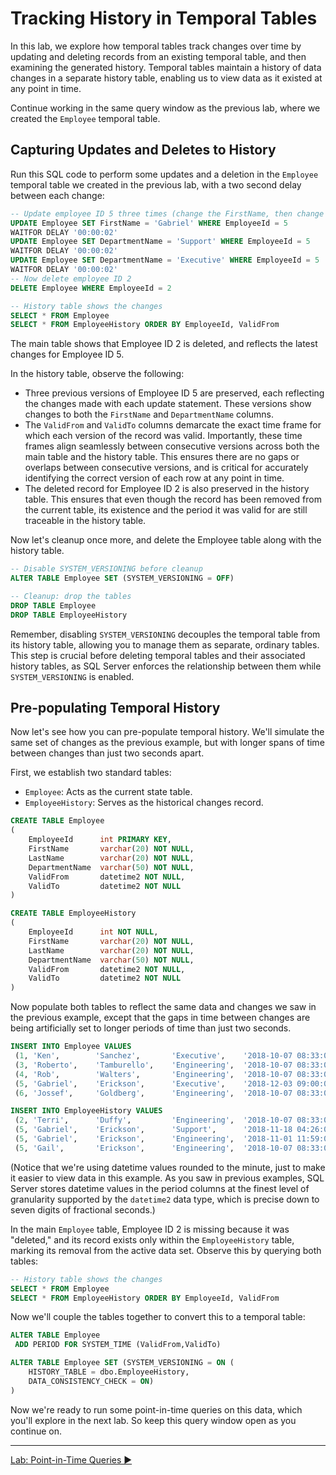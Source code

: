 ﻿# Tracking History in Temporal Tables

In this lab, we explore how temporal tables track changes over time by updating and deleting records from an existing temporal table, and then examining the generated history. Temporal tables maintain a history of data changes in a separate history table, enabling us to view data as it existed at any point in time.

Continue working in the same query window as the previous lab, where we created the `Employee` temporal table.

## Capturing Updates and Deletes to History

Run this SQL code to perform some updates and a deletion in the `Employee` temporal table we created in the previous lab, with a two second delay between each change:

```sql
-- Update employee ID 5 three times (change the FirstName, then change the DepartmentName twice, two seconds apart)
UPDATE Employee SET FirstName = 'Gabriel' WHERE EmployeeId = 5
WAITFOR DELAY '00:00:02'
UPDATE Employee SET DepartmentName = 'Support' WHERE EmployeeId = 5
WAITFOR DELAY '00:00:02'
UPDATE Employee SET DepartmentName = 'Executive' WHERE EmployeeId = 5
WAITFOR DELAY '00:00:02'
-- Now delete employee ID 2
DELETE Employee WHERE EmployeeId = 2

-- History table shows the changes
SELECT * FROM Employee
SELECT * FROM EmployeeHistory ORDER BY EmployeeId, ValidFrom
```

The main table shows that Employee ID 2 is deleted, and reflects the latest changes for Employee ID 5.

In the history table, observe the following:

- Three previous versions of Employee ID 5 are preserved, each reflecting the changes made with each update statement. These versions show changes to both the `FirstName` and `DepartmentName` columns.
- The `ValidFrom` and `ValidTo` columns demarcate the exact time frame for which each version of the record was valid. Importantly, these time frames align seamlessly between consecutive versions across both the main table and the history table. This ensures there are no gaps or overlaps between consecutive versions, and is critical for accurately identifying the correct version of each row at any point in time.
- The deleted record for Employee ID 2 is also preserved in the history table. This ensures that even though the record has been removed from the current table, its existence and the period it was valid for are still traceable in the history table.

Now let's cleanup once more, and delete the Employee table along with the history table.

```sql
-- Disable SYSTEM_VERSIONING before cleanup
ALTER TABLE Employee SET (SYSTEM_VERSIONING = OFF)

-- Cleanup: drop the tables
DROP TABLE Employee
DROP TABLE EmployeeHistory
```

Remember, disabling `SYSTEM_VERSIONING` decouples the temporal table from its history table, allowing you to manage them as separate, ordinary tables. This step is crucial before deleting temporal tables and their associated history tables, as SQL Server enforces the relationship between them while `SYSTEM_VERSIONING` is enabled.

## Pre-populating Temporal History

Now let's see how you can pre-populate temporal history. We'll simulate the same set of changes as the previous example, but with longer spans of time between changes than just two seconds apart.

First, we establish two standard tables:

- `Employee`: Acts as the current state table.
- `EmployeeHistory`: Serves as the historical changes record.

```sql
CREATE TABLE Employee
(
    EmployeeId      int PRIMARY KEY,
    FirstName       varchar(20) NOT NULL,
    LastName        varchar(20) NOT NULL,
    DepartmentName  varchar(50) NOT NULL,
    ValidFrom       datetime2 NOT NULL, 
    ValidTo         datetime2 NOT NULL
)

CREATE TABLE EmployeeHistory
(
    EmployeeId      int NOT NULL,
    FirstName       varchar(20) NOT NULL,
    LastName        varchar(20) NOT NULL,
    DepartmentName  varchar(50) NOT NULL,
    ValidFrom       datetime2 NOT NULL, 
    ValidTo         datetime2 NOT NULL
)
```

Now populate both tables to reflect the same data and changes we saw in the previous example, except that the gaps in time between changes are being artificially set to longer periods of time than just two seconds.

```sql
INSERT INTO Employee VALUES
 (1, 'Ken',        'Sanchez',       'Executive',    '2018-10-07 08:33:00', '9999-12-31 23:59:59.9999999'),
 (3, 'Roberto',    'Tamburello',    'Engineering',  '2018-10-07 08:33:00', '9999-12-31 23:59:59.9999999'),
 (4, 'Rob',        'Walters',       'Engineering',  '2018-10-07 08:33:00', '9999-12-31 23:59:59.9999999'),
 (5, 'Gabriel',    'Erickson',      'Executive',    '2018-12-03 09:00:00', '9999-12-31 23:59:59.9999999'),
 (6, 'Jossef',     'Goldberg',      'Engineering',  '2018-10-07 08:33:00', '9999-12-31 23:59:59.9999999')

INSERT INTO EmployeeHistory VALUES
 (2, 'Terri',      'Duffy',         'Engineering',  '2018-10-07 08:33:00', '2018-11-16 00:00:00'),  -- deleted 11/16
 (5, 'Gabriel',    'Erickson',      'Support',      '2018-11-18 04:26:00', '2018-12-03 09:00:00'),
 (5, 'Gabriel',    'Erickson',      'Engineering',  '2018-11-01 11:59:00', '2018-11-18 04:26:00'),
 (5, 'Gail',       'Erickson',      'Engineering',  '2018-10-07 08:33:00', '2018-11-01 11:59:00')
```

(Notice that we're using datetime values rounded to the minute, just to make it easier to view data in this example. As you saw in previous examples, SQL Server stores datetime values in the period columns at the finest level of granularity supported by the `datetime2` data type, which is precise down to seven digits of fractional seconds.)

In the main `Employee` table, Employee ID 2 is missing because it was "deleted," and its record exists only within the `EmployeeHistory` table, marking its removal from the active data set. Observe this by querying both tables:

```sql
-- History table shows the changes
SELECT * FROM Employee
SELECT * FROM EmployeeHistory ORDER BY EmployeeId, ValidFrom
```

Now we'll couple the tables together to convert this to a temporal table:

```sql
ALTER TABLE Employee
 ADD PERIOD FOR SYSTEM_TIME (ValidFrom,ValidTo)

ALTER TABLE Employee SET (SYSTEM_VERSIONING = ON (
    HISTORY_TABLE = dbo.EmployeeHistory,
    DATA_CONSISTENCY_CHECK = ON)
)
```

Now we're ready to run some point-in-time queries on this data, which you'll explore in the next lab. So keep this query window open as you continue on.

___

[Lab: Point-in-Time Queries ▶](https://github.com/lennilobel/sql2022-workshop-hol/blob/main/HOL/2.%20Temporal%20Tables/3.%20Point-in-Time%20Queries.md)